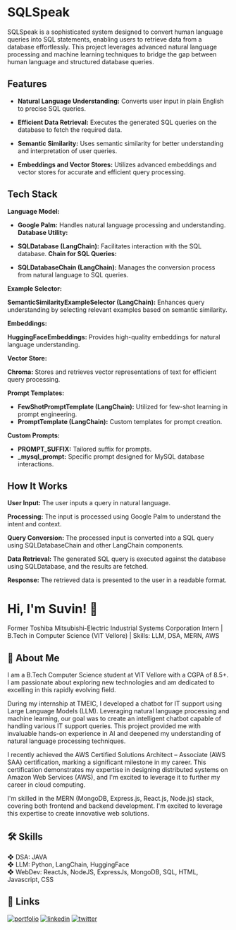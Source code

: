 
# SQLSpeak

SQLSpeak is a sophisticated system designed to convert human language queries into SQL statements, enabling users to retrieve data from a database effortlessly. This project leverages advanced natural language processing and machine learning techniques to bridge the gap between human language and structured database queries.

## Features

- **Natural Language Understanding:** Converts user input in plain English to precise SQL queries.

- **Efficient Data Retrieval:** Executes the generated SQL queries on the database to fetch the required data.

- **Semantic Similarity:** Uses semantic similarity for better understanding and interpretation of user queries.

- **Embeddings and Vector Stores:** Utilizes advanced embeddings and vector stores for accurate and efficient query processing.

## Tech Stack

**Language Model:**

- **Google Palm:** Handles natural language processing and     understanding.
**Database Utility:**

- **SQLDatabase (LangChain):** Facilitates interaction with the SQL database.
**Chain for SQL Queries:**

- **SQLDatabaseChain (LangChain):** Manages the conversion process from natural language to SQL queries.

**Example Selector:**

**SemanticSimilarityExampleSelector (LangChain):** Enhances query understanding by selecting relevant examples based on semantic similarity.

**Embeddings:**

**HuggingFaceEmbeddings:** Provides high-quality embeddings for natural language understanding.

**Vector Store:**

**Chroma:** Stores and retrieves vector representations of text for efficient query processing.

**Prompt Templates:**

- **FewShotPromptTemplate (LangChain):** Utilized for few-shot learning in prompt engineering.
- **PromptTemplate (LangChain):** Custom templates for prompt creation.

**Custom Prompts:**

- **PROMPT_SUFFIX:** Tailored suffix for prompts.
- **_mysql_prompt:** Specific prompt designed for MySQL database interactions.
## How It Works ##

**User Input:** The user inputs a query in natural language.

**Processing:** The input is processed using Google Palm to understand the intent and context.

**Query Conversion:** The processed input is converted into a SQL query using SQLDatabaseChain and other LangChain components.

**Data Retrieval:** The generated SQL query is executed against the database using SQLDatabase, and the results are fetched.

**Response:** The retrieved data is presented to the user in a readable format.


# Hi, I'm Suvin! 👋
Former Toshiba Mitsubishi-Electric Industrial Systems Corporation Intern | B.Tech in Computer Science (VIT Vellore) | Skills: LLM, DSA, MERN, AWS

## 🚀 About Me
I am a B.Tech Computer Science student at VIT Vellore with a CGPA of 8.5+. I am passionate about exploring new technologies and am dedicated to excelling in this rapidly evolving field.

During my internship at TMEIC, I developed a chatbot for IT support using Large Language Models (LLM). Leveraging natural language processing and machine learning, our goal was to create an intelligent chatbot capable of handling various IT support queries. This project provided me with invaluable hands-on experience in AI and deepened my understanding of natural language processing techniques.

I recently achieved the AWS Certified Solutions Architect – Associate (AWS SAA) certification, marking a significant milestone in my career. This certification demonstrates my expertise in designing distributed systems on Amazon Web Services (AWS), and I'm excited to leverage it to further my career in cloud computing.

I'm skilled in the MERN (MongoDB, Express.js, React.js, Node.js) stack, covering both frontend and backend development. I'm excited to leverage this expertise to create innovative web solutions.
## 🛠 Skills
❖ DSA: JAVA\
❖ LLM: Python, LangChain, HuggingFace\
❖ WebDev: ReactJs, NodeJS, ExpressJs, MongoDB, SQL, HTML, Javascript, CSS
## 🔗 Links
[![portfolio](https://img.shields.io/badge/my_portfolio-000?style=for-the-badge&logo=ko-fi&logoColor=white)](https://drive.google.com/drive/folders/1iVSTi9TxP4hNM2K_JSKR7FPHEIcLT-ZL?usp=sharing)
[![linkedin](https://img.shields.io/badge/linkedin-0A66C2?style=for-the-badge&logo=linkedin&logoColor=white)](https://www.linkedin.com/in/suvin-singh/)
[![twitter](https://img.shields.io/badge/github-1DA1F2?style=for-the-badge&logo=github&logoColor=white)](https://github.com/prosuvinhere)

